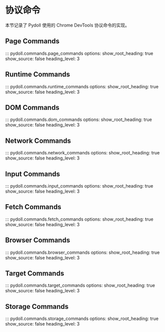 # 协议命令

本节记录了 Pydoll 使用的 Chrome DevTools 协议命令的实现。

## Page Commands

::: pydoll.commands.page_commands
    options:
      show_root_heading: true
      show_source: false
      heading_level: 3

## Runtime Commands

::: pydoll.commands.runtime_commands
    options:
      show_root_heading: true
      show_source: false
      heading_level: 3

## DOM Commands

::: pydoll.commands.dom_commands
    options:
      show_root_heading: true
      show_source: false
      heading_level: 3

## Network Commands

::: pydoll.commands.network_commands
    options:
      show_root_heading: true
      show_source: false
      heading_level: 3

## Input Commands

::: pydoll.commands.input_commands
    options:
      show_root_heading: true
      show_source: false
      heading_level: 3

## Fetch Commands

::: pydoll.commands.fetch_commands
    options:
      show_root_heading: true
      show_source: false
      heading_level: 3

## Browser Commands

::: pydoll.commands.browser_commands
    options:
      show_root_heading: true
      show_source: false
      heading_level: 3

## Target Commands

::: pydoll.commands.target_commands
    options:
      show_root_heading: true
      show_source: false
      heading_level: 3

## Storage Commands

::: pydoll.commands.storage_commands
    options:
      show_root_heading: true
      show_source: false
      heading_level: 3 
